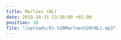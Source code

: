 ```yaml
---
title: Marloes (NL)
date: 2018-10-31 13:58:00 +01:00
position: 10
file: "/uploads/9).%20Marloes%20(NL).mp3"
---
```


